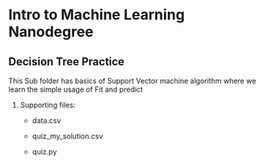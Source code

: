 # Intro to Machine Learning Nanodegree

## Decision Tree Practice

This Sub folder has basics of Support Vector machine algorithm where we learn the simple usage of Fit and predict

1. Supporting files:

    - data.csv

    - quiz_my_solution.csv
    
    - quiz.py



```python

```
